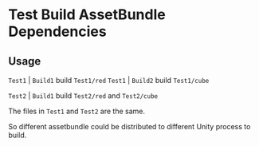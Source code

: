 # Test Build AssetBundle Dependencies

## Usage

`Test1` | `Build1` build `Test1/red`
`Test1` | `Build2` build `Test1/cube`

`Test2` | `Build1` build `Test2/red` and `Test2/cube`

The files in `Test1` and `Test2` are the same.

So different assetbundle could be distributed to different Unity process to build.
